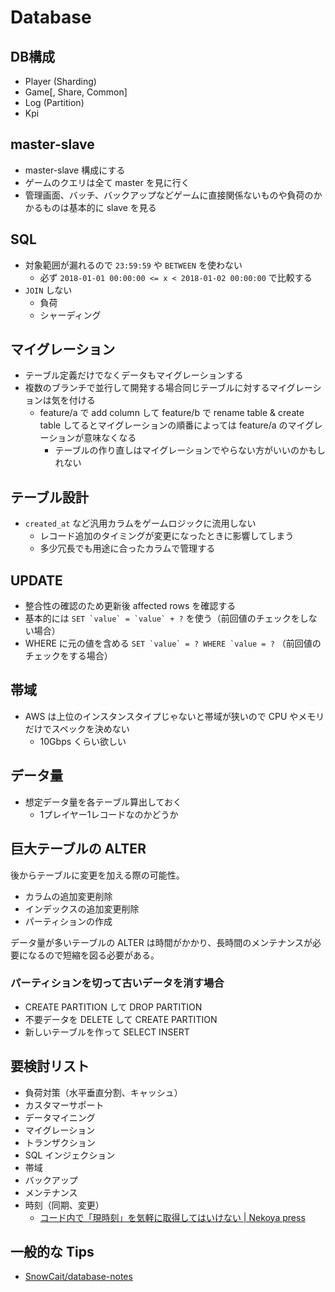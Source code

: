 # Database

## DB構成
* Player (Sharding)
* Game\[, Share, Common\]
* Log (Partition)
* Kpi

## master-slave
- master-slave 構成にする
- ゲームのクエリは全て master を見に行く
- 管理画面、バッチ、バックアップなどゲームに直接関係ないものや負荷のかかるものは基本的に slave を見る

## SQL
* 対象範囲が漏れるので `23:59:59` や `BETWEEN` を使わない
  * 必ず `2018-01-01 00:00:00 <= x < 2018-01-02 00:00:00` で比較する
* `JOIN` しない
  * 負荷
  * シャーディング

## マイグレーション
* テーブル定義だけでなくデータもマイグレーションする
* 複数のブランチで並行して開発する場合同じテーブルに対するマイグレーションは気を付ける
  * feature/a で add column して feature/b で rename table & create table してるとマイグレーションの順番によっては feature/a のマイグレーションが意味なくなる
    * テーブルの作り直しはマイグレーションでやらない方がいいのかもしれない

## テーブル設計
* `created_at` など汎用カラムをゲームロジックに流用しない
  * レコード追加のタイミングが変更になったときに影響してしまう
  * 多少冗長でも用途に合ったカラムで管理する

## UPDATE
* 整合性の確認のため更新後 affected rows を確認する
* 基本的には ``SET `value` = `value` + ?`` を使う（前回値のチェックをしない場合）
* WHERE に元の値を含める ``SET `value` = ? WHERE `value = ?`` （前回値のチェックをする場合）

## 帯域
* AWS は上位のインスタンスタイプじゃないと帯域が狭いので CPU やメモリだけでスペックを決めない
  * 10Gbps くらい欲しい

## データ量
* 想定データ量を各テーブル算出しておく
  * 1プレイヤー1レコードなのかどうか

## 巨大テーブルの ALTER
後からテーブルに変更を加える際の可能性。
* カラムの追加変更削除
* インデックスの追加変更削除
* パーティションの作成

データ量が多いテーブルの ALTER は時間がかかり、長時間のメンテナンスが必要になるので短縮を図る必要がある。

### パーティションを切って古いデータを消す場合
* CREATE PARTITION して DROP PARTITION
* 不要データを DELETE して CREATE PARTITION
* 新しいテーブルを作って SELECT INSERT

## 要検討リスト
* 負荷対策（水平垂直分割、キャッシュ）
* カスタマーサポート
* データマイニング
* マイグレーション
* トランザクション
* SQL インジェクション
* 帯域
* バックアップ
* メンテナンス
* 時刻（同期、変更）
  * [コード内で「現時刻」を気軽に取得してはいけない | Nekoya press](https://nekoya.github.io/blog/2013/07/09/what-time-is-it/)

## 一般的な Tips
- [SnowCait/database-notes](https://github.com/SnowCait/database-notes)


